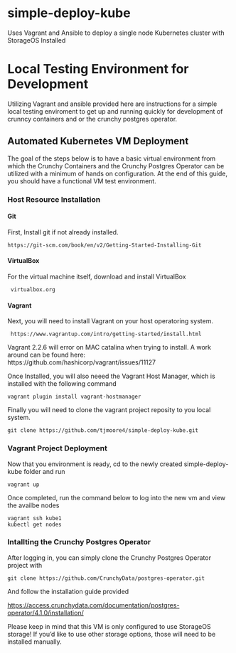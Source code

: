# simple-deploy-kube
Uses Vagrant and Ansible to deploy a single node Kubernetes cluster with StorageOS Installed

# Local Testing Environment for Development

Utilizing Vagrant and ansible provided here are instructions for a simple local testing enviroment to get up and running quickly for development of crunncy containers and or the crunchy postgres operator.

## Automated Kubernetes VM Deployment

The goal of the steps below is to have a basic virtual environment from which the Crunchy Containers and the Crunchy Postgres Operator can be utilized with a minimum of hands on configuration. At the end of this guide, you should have a functional VM test environment.

### Host Resource Installation

#### Git

First, Install git if not already installed.

```
https://git-scm.com/book/en/v2/Getting-Started-Installing-Git

```

#### VirtualBox

For the virtual machine itself, download and install VirtualBox

```
 virtualbox.org
```

#### Vagrant

Next, you will need to install Vagrant on your host operatoring system.

```
 https://www.vagrantup.com/intro/getting-started/install.html
```


<aside class="warrning">Vagrant 2.2.6 will error on MAC catalina when trying to install.  A work around can be found here:
https://github.com/hashicorp/vagrant/issues/11127
</aside>

Once Installed, you will also neeed the Vagrant Host Manager, which is installed with the following command

```
vagrant plugin install vagrant-hostmanager
```

Finally you will need to clone the vagrant project reposity to you local system.

```
git clone https://github.com/tjmoore4/simple-deploy-kube.git

```

### Vagrant Project Deployment

Now that you environment is ready, cd to the newly created simple-deploy-kube folder and run

```
vagrant up
```

Once completed, run the command below to log into the new vm and view the availbe nodes

```
vagrant ssh kube1
kubectl get nodes
```

### Intallting the Crunchy Postgres Operator

After logging in, you can simply clone the Crunchy Postgres Operator project with

```
git clone https://github.com/CrunchyData/postgres-operator.git
```

And follow the installation guide provided

https://access.crunchydata.com/documentation/postgres-operator/4.1.0/installation/


<aside class="notice">Please keep in mind that this VM is only configured to use StorageOS storage! If you’d like to use other storage options, those will need to be installed manually.
</aside>